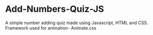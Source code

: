 # Add-Numbers-Quiz-JS
A simple number adding quiz made using Javascript, HTML and CSS. Framework used for animation- Animate.css
